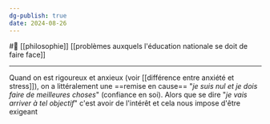 ```yaml
---
dg-publish: true
date: 2024-08-26
---
```

#🌲  [[philosophie]] [[problèmes auxquels l'éducation nationale se doit de faire face]]

---
Quand on est rigoureux et anxieux (voir [[différence entre anxiété et stress]]), on a littéralement une ==remise en cause== "*je suis nul et je dois faire de meilleures choses*" (confiance en soi). Alors que se dire "*je vais arriver à tel objectif*" c'est avoir de l'intérêt et cela nous impose d'être exigeant
